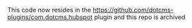 This code now resides in the https://github.com/dotcms-plugins/com.dotcms.hubspot plugin and this repo is archived 
